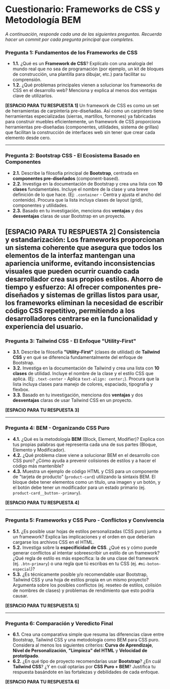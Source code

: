 # Cuestionario: Frameworks de CSS y Metodología BEM

*A continuación, responde cada una de las siguientes preguntas. Recuerda hacer un commit por cada pregunta principal que completes.*

### Pregunta 1: Fundamentos de los Frameworks de CSS

* **1.1.** ¿Qué es un **Framework de CSS**? Explícalo con una analogía del mundo real que no sea de programación (por ejemplo, un kit de bloques de construcción, una plantilla para dibujar, etc.) para facilitar su comprensión.
* **1.2.** ¿Qué problemas principales vienen a solucionar los frameworks de CSS en el desarrollo web? Menciona y explica al menos dos ventajas clave de utilizarlos.

**[ESPACIO PARA TU RESPUESTA 1]**
Un framework de CSS es como un set de herramientas de carpintería pre-diseñadas. Así como un carpintero tiene herramientas especializadas (sierras, martillos, formones) ya fabricadas para construir muebles eficientemente, un framework de CSS proporciona herramientas pre-diseñadas (componentes, utilidades, sistema de grillas) que facilitan la construcción de interfaces web sin tener que crear cada elemento desde cero.

---

### Pregunta 2: Bootstrap CSS - El Ecosistema Basado en Componentes

* **2.1.** Describe la filosofía principal de **Bootstrap**, centrada en **componentes pre-diseñados** (component-based).
* **2.2.** Investiga en la documentación de Bootstrap y crea una lista con **10 clases** fundamentales. Incluye el nombre de la clase y una breve definición de lo que hace. (Ej: `.container` - Centra y ajusta el ancho del contenido). Procura que la lista incluya clases de layout (grid), componentes y utilidades.
* **2.3.** Basado en tu investigación, menciona dos **ventajas** y dos **desventajas** claras de usar Bootstrap en un proyecto.

**[ESPACIO PARA TU RESPUESTA 2]**
Consistencia y estandarización: Los frameworks proporcionan un sistema coherente que asegura que todos los elementos de la interfaz mantengan una apariencia uniforme, evitando inconsistencias visuales que pueden ocurrir cuando cada desarrollador crea sus propios estilos.
Ahorro de tiempo y esfuerzo: Al ofrecer componentes pre-diseñados y sistemas de grillas listos para usar, los frameworks eliminan la necesidad de escribir código CSS repetitivo, permitiendo a los desarrolladores centrarse en la funcionalidad y experiencia del usuario.
---

### Pregunta 3: Tailwind CSS - El Enfoque "Utility-First"

* **3.1.** Describe la filosofía **"Utility-First"** (clases de utilidad) de **Tailwind CSS** y en qué se diferencia fundamentalmente del enfoque de Bootstrap.
* **3.2.** Investiga en la documentación de Tailwind y crea una lista con **10 clases** de utilidad. Incluye el nombre de la clase y el estilo CSS que aplica. (Ej: `.text-center` - Aplica `text-align: center;`). Procura que la lista incluya clases para manejo de colores, espaciado, tipografía y flexbox.
* **3.3.** Basado en tu investigación, menciona dos **ventajas** y dos **desventajas** claras de usar Tailwind CSS en un proyecto.

**[ESPACIO PARA TU RESPUESTA 3]**

---

### Pregunta 4: BEM - Organizando CSS Puro

* **4.1.** ¿Qué es la metodología **BEM** (Block, Element, Modifier)? Explica con tus propias palabras qué representa cada una de sus partes (Bloque, Elemento y Modificador).
* **4.2.** ¿Qué problema clave viene a solucionar BEM en el desarrollo con CSS puro? ¿Cómo ayuda a prevenir colisiones de estilos y a hacer el código más mantenible?
* **4.3.** Muestra un ejemplo de código HTML y CSS para un componente de "tarjeta de producto" (`product-card`) utilizando la sintaxis BEM. El bloque debe tener elementos como un título, una imagen y un botón, y el botón debe tener un modificador para un estado primario (ej. `product-card__button--primary`).

**[ESPACIO PARA TU RESPUESTA 4]**

---

### Pregunta 5: Frameworks y CSS Puro - Conflictos y Convivencia

* **5.1.** ¿Es posible usar hojas de estilos personalizadas (CSS puro) junto a un framework? Explica las implicaciones y el orden en que deberían cargarse los archivos CSS en el HTML.
* **5.2.** Investiga sobre la **especificidad de CSS**. ¿Qué es y cómo puede generar conflictos al intentar sobreescribir un estilo de un framework? ¿Qué regla de estilo es más específica: la de una clase del framework (ej. `.btn-primary`) o una regla que tú escribas en tu CSS (ej. `#mi-boton-especial`)?
* **5.3.** ¿Es técnicamente posible y/o recomendable usar Bootstrap, Tailwind CSS y una hoja de estilos propia en un mismo proyecto? Argumenta sobre los posibles conflictos (ej. reseteo de estilos, colisión de nombres de clases) y problemas de rendimiento que esto podría causar.

**[ESPACIO PARA TU RESPUESTA 5]**

---

### Pregunta 6: Comparación y Veredicto Final

* **6.1.** Crea una comparativa simple que resuma las diferencias clave entre Bootstrap, Tailwind CSS y una metodología como BEM para CSS puro. Considera al menos los siguientes criterios: **Curva de Aprendizaje**, **Nivel de Personalización**, **"Limpieza" del HTML** y **Velocidad de prototipado**.
* **6.2.** ¿En qué tipo de proyecto recomendarías usar **Bootstrap**? ¿En cuál **Tailwind CSS**? ¿Y en cuál optarías por **CSS Puro + BEM**? Justifica tu respuesta basándote en las fortalezas y debilidades de cada enfoque.

**[ESPACIO PARA TU RESPUESTA 6]**